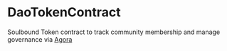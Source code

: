 # DaoTokenContract
Soulbound Token contract to track community membership and manage governance via [Agora](https://github.com/Staky-io/agora)
